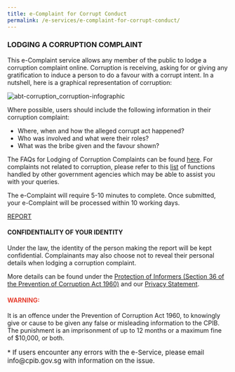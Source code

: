 ```yaml
---
title: e-Complaint for Corrupt Conduct
permalink: /e-services/e-complaint-for-corrupt-conduct/
---
```


<style>
      table,
      td,
      th {
        padding: 10px;
        border: 1px solid #e0e0e0;
        border-radius: 5px;
        text-align: center;
      }
</style>

### **LODGING A CORRUPTION COMPLAINT**

This e-Complaint service allows any member of the public to lodge a corruption complaint online. Corruption is receiving, asking for or giving any gratification to induce a person to do a favour with a corrupt intent. In a nutshell, here is a graphical representation of corruption:

![abt-corruption_corruption-infographic](https://user-images.githubusercontent.com/84945723/141402006-58dcc59f-0282-44c7-9f47-e665721e0016.jpg)

Where possible, users should include the following information in their corruption complaint:

* Where, when and how the alleged corrupt act happened?
* Who was involved and what were their roles?
* What was the bribe given and the favour shown?

The FAQs for Lodging of Corruption Complaints can be found <a href="/faq/lodge-corruption-complaints/">here</a>. For complaints not related to corruption, please refer to this <a href="/files/cases%20under%20public%20agencies%20(cpib).pdf">list</a> of functions handled by other government agencies which may be able to assist you with your queries.

The e-Complaint will require 5-10 minutes to complete. Once submitted, your e-Complaint will be processed within 10 working days.

<a class="button_special" href="https://form.gov.sg/#!/5fcdfa1f8bdc8100119015e9">REPORT</a>

#### **CONFIDENTIALITY OF YOUR IDENTITY**

Under the law, the identity of the person making the report will be kept confidential. Complainants may also choose not to reveal their personal details when lodging a corruption complaint.

More details can be found under the <a href="https://sso.agc.gov.sg/Act/PCA1960?Provlds=pr36-#pr36-" target="blank">Protection of Informers (Section 36 of the Prevention of Corruption Act 1960)</a> and our <a href="/privacy/">Privacy Statement</a>.

#### **<font color="#E63F30">WARNING:</font>**

It is an offence under the Prevention of Corruption Act 1960, to knowingly give or cause to be given any false or misleading information to the CPIB. The punishment is an imprisonment of up to 12 months or a maximum fine of $10,000, or both.


<p style="font-size:15px">* If users encounter any errors with the e-Service, please email info@cpib.gov.sg with information on the issue.</p>

